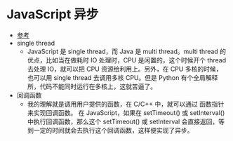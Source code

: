 # JavaScript 异步
- [参考](http://web.jobbole.com/82291/)
- single thread
	- JavaScript 是 single thread，而 Java 是 multi thread。multi thread 的优点，比如当在做耗时 IO 处理时，CPU 是闲置的，这个时候开个 thread 去处理 IO，就可以把 CPU 资源给利用上。另外，在 CPU 多核的时候，也可以用 single thread 去调用多核 CPU。但是 Python 有个全局解释所，代码不能同时运行在多核上，这就苦逼了。
- 回调函数
	- 我的理解就是调用用户提供的函数，在 C/C++ 中，就可以通过 函数指针 来实现回调函数。
在 JavaScript，如果在 setTimeout() 或 setInterval() 中执行回调函数，那么这个 setTimeout() 或 setInterval 会直接返回，等到一定的时间就会去执行这个回调函数，这样便实现了异步。


